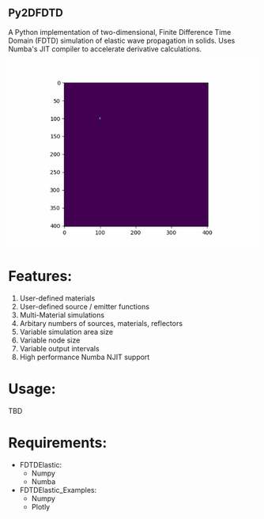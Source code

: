 ## Py2DFDTD

A Python implementation of two-dimensional, Finite Difference Time Domain (FDTD) simulation of elastic wave propagation in solids. Uses Numba's JIT compiler to accelerate derivative calculations. 

![example-gif](./ReadMeExamples/MiddleReflector.gif)

# Features:
1. User-defined materials
2. User-defined source / emitter functions
3. Multi-Material simulations 
4. Arbitary numbers of sources, materials, reflectors
5. Variable simulation area size
6. Variable node size
7. Variable output intervals
8. High performance Numba NJIT support

# Usage:
TBD

# Requirements:
- FDTDElastic:
  - Numpy
  - Numba
- FDTDElastic_Examples:
  - Numpy
  - Plotly
